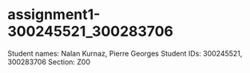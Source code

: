 # assignment1-300245521_300283706

Student names: Nalan Kurnaz, Pierre Georges
Student IDs: 300245521, 300283706
Section: Z00
